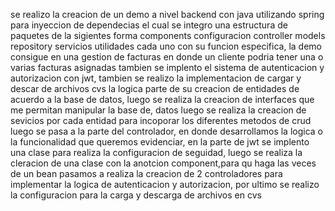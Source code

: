 se realizo la creacion de un demo a nivel backend con java utilizando spring para inyeccion de dependecias
el cual se integro  una estructura de paquetes de la sigientes forma 
components
configuracion
controller
models
repository
servicios
utilidades
cada uno con su funcion especifica, la demo consigue en una gestion de facturas en donde un cliente podria tener una o varias facturas asignadas
tambien se implento el sistema de autenticacion y autorizacion con jwt, tambien se realizo la implementacion de cargar y descar de archivos cvs
la logica parte de su creacion de entidades de acuerdo a la base de datos, luego se realiza la creacion de interfaces que me permitan manipular la base de, datos
luego se realiza la creacion de sevicios por cada entidad para incoporar los diferentes metodos de crud luego se pasa a la parte del controlador, en donde desarrollamos la logica o la funcionalidad 
que queremos evidenciar, en la parte de jwt se implento una clase para realiza la configuracion de seguidad, luego se realiza la cleracion de una clase con la anotcion component,para qu
haga las veces de un bean pasamos a realiza la creacion de 2 controladores para implementar la logica de autenticacion y autorizacion, por ultimo se realizo la configuracion para la carga y
descarga de archivos en cvs
